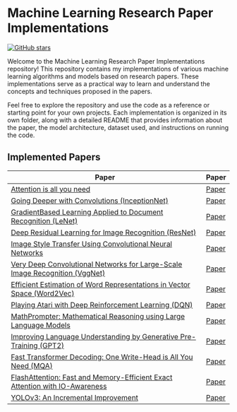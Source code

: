 # Machine Learning Research Paper Implementations

[![GitHub stars](https://img.shields.io/github/stars/practice404/Research-Papers.svg)](https://github.com/your-username/your-repo-name/stargazers)

Welcome to the Machine Learning Research Paper Implementations repository! This repository contains my implementations of various machine learning algorithms and models based on research papers. These implementations serve as a practical way to learn and understand the concepts and techniques proposed in the papers.

Feel free to explore the repository and use the code as a reference or starting point for your own projects. Each implementation is organized in its own folder, along with a detailed README that provides information about the paper, the model architecture, dataset used, and instructions on running the code.



## Implemented Papers

| Paper                                                        | Paper                                                        |
| ------------------------------------------------------------ | ------------------------------------------------------------ |
| [Attention is all you need](https://github.com/practice404/Research-Papers/tree/main/Attention%20is%20all%20you%20need) | [Paper](https://arxiv.org/abs/1706.03762)                    |
| [Going Deeper with Convolutions (InceptionNet)](https://github.com/practice404/Research-Papers/tree/main/InceptionNet) | [Paper](https://arxiv.org/abs/1409.4842)                     |
| [GradientBased Learning Applied to Document Recognition (LeNet)](https://github.com/practice404/Research-Papers/tree/main/LeNet) | [Paper](http://vision.stanford.edu/cs598_spring07/papers/Lecun98.pdf) |
| [Deep Residual Learning for Image Recognition (ResNet)](https://github.com/practice404/Research-Papers/tree/main/ResNet) | [Paper](https://arxiv.org/abs/1512.03385)                    |
| [Image Style Transfer Using Convolutional Neural Networks](https://github.com/practice404/Research-Papers/tree/main/style%20transfer) | [Paper](https://www.cv-foundation.org/openaccess/content_cvpr_2016/papers/Gatys_Image_Style_Transfer_CVPR_2016_paper.pdf) |
| [Very Deep Convolutional Networks for Large-Scale Image Recognition (VggNet)](https://github.com/practice404/Research-Papers/tree/main/VggNet) | [Paper](https://arxiv.org/abs/1409.1556)                     |
| [Efficient Estimation of Word Representations in Vector Space (Word2Vec)](https://github.com/practice404/Research-Papers/tree/main/Word2Vec) | [Paper](https://arxiv.org/abs/1301.3781)                     |
| [Playing Atari with Deep Reinforcement Learning (DQN)](https://github.com/practice404/Research-Papers/tree/main/Playing%20Atari%20with%20Deep%20Reinforceme%20nt%20Learning) | [Paper](https://arxiv.org/abs/1312.5602)                     |
| [MathPrompter: Mathematical Reasoning using Large Language Models](https://huggingface.co/spaces/bigcode/Reasoning-with-StarCoder) | [Paper](https://arxiv.org/abs/2303.05398)                    |
| [Improving Language Understanding by Generative Pre-Training (GPT2)](https://github.com/practice404/Research-Papers/tree/main/GPT2) | [Paper](https://s3-us-west-2.amazonaws.com/openai-assets/research-covers/language-unsupervised/language_understanding_paper.pdf) |
| [Fast Transformer Decoding: One Write-Head is All You Need (MQA)](https://github.com/practice404/Research-Papers/tree/main/MQA) | [Paper](https://arxiv.org/abs/1911.02150)                    |
| [FlashAttention: Fast and Memory-Efficient Exact Attention with IO-Awareness](https://github.com/practice404/Research-Papers/tree/main/FlashAttention) | [Paper](https://arxiv.org/abs/2205.14135)                    |
| [YOLOv3: An Incremental Improvement](https://github.com/practice404/Research-Papers/tree/main/YOLOV3)   | [Paper](https://arxiv.org/abs/1804.02767)                 |
